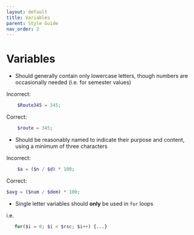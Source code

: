 ```yaml
---
layout: default
title: Variables
parent: Style Guide
nav_order: 2
---
```


# Variables

- Should generally contain only lowercase letters, though numbers are occasionally needed (i.e. for semester values)

Incorrect: 
```php
    $Route345 = 345;
```

Correct: 
```php
    $route = 345;
```

- Should be reasonably named to indicate their purpose and content, using a minimum of three characters

Incorrect: 
```php 
    $a = ($n / $d) * 100;
```
Correct: 
```php 
$avg = ($num / $dem) * 100;
```

- Single letter variables should **only** be used in `for` loops

i.e. 
 ```php 
    for($i = 0; $i < $rsc; $i++) {...}
```
